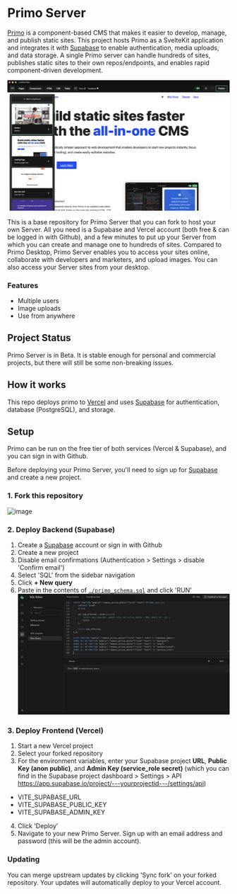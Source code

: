 # Primo Server
[Primo](https://primo.so) is a component-based CMS that makes it easier to develop, manage, and publish static sites. This project hosts Primo as a SvelteKit application and integrates it with [Supabase](https://supabase.com) to enable authentication, media uploads, and data storage. A single Primo server can handle hundreds of sites, publishes static sites to their own repos/endpoints, and enables rapid component-driven development. 

![screenshot](./screenshot.png)

This is a base repository for Primo Server that you can fork to host your own Server. All you need is a Supabase and Vercel account (both free & can be logged in with Github), and a few minutes to put up your Server from which you can create and manage one to hundreds of sites. Compared to Primo Desktop, Primo Server enables you to access your sites online, collaborate with developers and marketers, and upload images. You can also access your Server sites from your desktop. 

### Features
* Multiple users
* Image uploads
* Use from anywhere

## Project Status
Primo Server is in Beta. It is stable enough for personal and commercial projects, but there will still be some non-breaking issues. 

## How it works
This repo deploys primo to [Vercel](https://vercel.com) and uses [Supabase](https://supabase.co) for authentication, database (PostgreSQL), and storage. 

## Setup 
Primo can be run on the free tier of both services (Vercel & Supabase), and you can sign in with Github.

Before deploying your Primo Server, you'll need to sign up for [Supabase](https://supabase.co) and create a new project. 

### 1. Fork this repository
<img width="677" alt="image" src="https://user-images.githubusercontent.com/39444813/184072016-474f9574-b2fc-4a60-b93a-1a9f3c3a40d0.png">

### 2. Deploy Backend (Supabase)
1. Create a [Supabase](https://supabase.co) account or sign in with Github
1. Create a new project
1. Disable email confirmations (Authentication > Settings > disable 'Confirm email')
1. Select 'SQL' from the sidebar navigation
1. Click **+ New query** 
1. Paste in the contents of [`./primo_schema.sql`](https://raw.githubusercontent.com/primo-af/primo-server/master/primo_schema.sql) and click 'RUN' ![query](./setup-query.png)

### 3. Deploy Frontend (Vercel)

1. Start a new Vercel project
1. Select your forked repository
1. For the environment variables, enter your Supabase project **URL**, **Public Key (anon public)**, and **Admin Key (service_role secret)** (which you can find in the Supabase project dashboard > Settings > API https://app.supabase.io/project/---yourprojectid---/settings/api)
* VITE_SUPABASE_URL
* VITE_SUPABASE_PUBLIC_KEY
* VITE_SUPABASE_ADMIN_KEY
4. Click 'Deploy'
5. Navigate to your new Primo Server. Sign up with an email address and password (this will be the admin account). 

### Updating

You can merge upstream updates by clicking 'Sync fork' on your forked repository. Your updates will automatically deploy to your Vercel account. 
